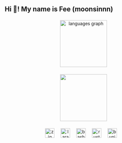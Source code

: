 <h2 align="left">Hi 👋! My name is Fee (moonsinnn)</h2>

###

<div align="center">
  <img src="https://github-readme-stats.vercel.app/api/top-langs?username=moonsinnn&locale=en&hide_title=false&layout=compact&card_width=320&langs_count=5&theme=tokyonight&hide_border=false" height="150" alt="languages graph"  />
</div>

###
<div align="center">
<img height="150" src="https://i.imgflip.com/65efzo.gif" />
</div>


###
<div align="center">
  <img src="https://cdn.jsdelivr.net/gh/devicons/devicon/icons/zig/zig-original.svg" height="30" alt="zig logo"  />
  <img width="12" />
  <img src="https://cdn.jsdelivr.net/gh/devicons/devicon/icons/laravel/laravel-original.svg" height="30" alt="laravel logo"  />
  <img width="12" />
  <img src="https://cdn.jsdelivr.net/gh/devicons/devicon/icons/bash/bash-original.svg" height="30" alt="bash logo"  />
  <img width="12" />
  <img src="https://cdn.jsdelivr.net/gh/devicons/devicon/icons/rust/rust-original.svg" height="30" alt="rust logo"  />
  <img width="12" />
  <img src="https://cdn.jsdelivr.net/gh/devicons/devicon/icons/bun/bun-original.svg" height="30" alt="bunjs logo"  />
  <img width="12" />
</div>

<!---
moonsinnn/moonsinnn is a ✨ special ✨ repository because its `README.md` (this file) appears on your GitHub profile.
You can click the Preview link to take a look at your changes.
--->
